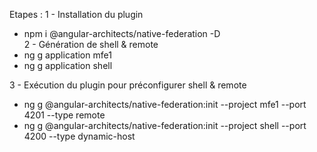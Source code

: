 Etapes : 
1 - Installation du plugin 
- npm i @angular-architects/native-federation -D  
2 - Génération de shell & remote
- ng g application mfe1
- ng g application shell

3 - Exécution du plugin pour préconfigurer shell & remote
- ng g @angular-architects/native-federation:init --project mfe1 --port 4201 --type remote
- ng g @angular-architects/native-federation:init --project shell --port 4200 --type dynamic-host
